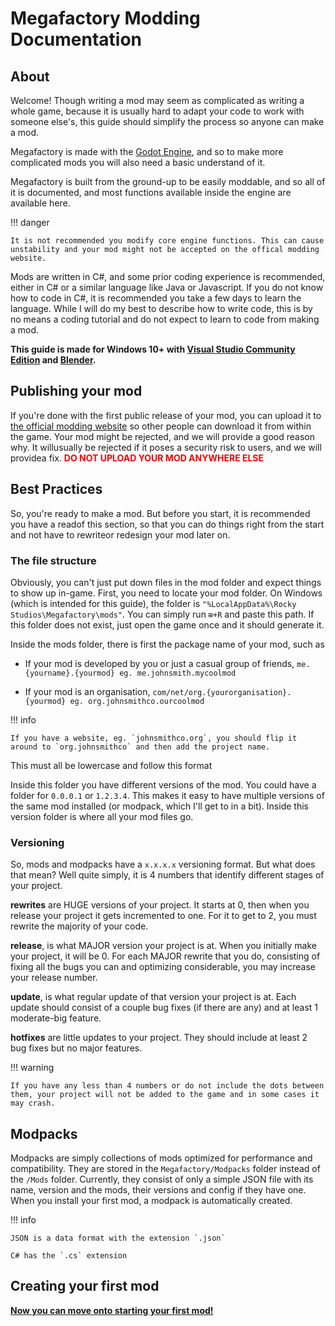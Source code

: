 # Megafactory Modding Documentation

## About
Welcome! Though writing a mod may seem as complicated as writing a whole game, because it is usually hard to adapt your code to work with someone else's, this guide should simplify the process so anyone can make a mod.

Megafactory is made with the <a href="https://godotengine.org/" target="_blank">Godot Engine</a>, and so to make more complicated mods you will also need a basic understand of it.

Megafactory is built from the ground-up to be easily moddable, and so all of it is documented, and most functions available inside the engine are available here. 

!!! danger

    It is not recommended you modify core engine functions. This can cause unstability and your mod might not be accepted on the offical modding website.

Mods are written in C#, and some prior coding experience is recommended, either in C# or a similar language like Java or Javascript. If you do not know how to code in C#, it is recommended you take a few days to learn the language. While I will do my best to describe how to write code, this is by no means a coding tutorial and do not expect to learn to code from making a mod.

**This guide is made for Windows 10+ with <a href="https://visualstudio.microsoft.com/vs/community/" target="_blank">Visual Studio Community Edition</a> and <a href="https://blender.org" target="_blank">Blender</a>.**

## Publishing your mod
If you're done with the first public release of your mod, you can upload it to <a href="https://megafactory.rockystudios.net/mods" target="_blank">the official modding website</a> so other people can download it from within the game.
Your mod might be rejected, and we will provide a good reason why. It willusually be rejected if it poses a security risk to users, and we will providea fix.
<strong style="color: red;">DO NOT UPLOAD YOUR MOD ANYWHERE ELSE</strong>
## Best Practices
So, you're ready to make a mod. But before you start, it is recommended you have a readof this section, so that you can do things right from the start and not have to rewriteor redesign your mod later on.

### The file structure
Obviously, you can't just put down files in the mod folder and expect things to show up in-game. First, you need to locate your mod folder. On Windows (which is intended for this guide), the folder is `"%LocalAppData%\Rocky Studios\Megafactory\mods"`. You can simply run `⊞+R` and paste this path. If this folder does not exist, just open the game once and it should generate it.

Inside the mods folder, there is first the package name of your mod, such as

- If your mod is developed by you or just a casual group of friends, `me.{yourname}.{yourmod} eg. me.johnsmith.mycoolmod`

- If your mod is an organisation, `com/net/org.{yourorganisation}.{yourmod} eg. org.johnsmithco.ourcoolmod`

!!! info

    If you have a website, eg. `johnsmithco.org`, you should flip it around to `org.johnsmithco` and then add the project name.

This must all be lowercase and follow this format


Inside this folder you have different versions of the mod. You could have a folder for `0.0.0.1` or `1.2.3.4`. This makes it easy to have multiple versions of the same mod installed (or modpack, which I'll get to in a bit). Inside this version folder is where all your mod files go.

### Versioning

So, mods and modpacks have a `x.x.x.x` versioning format. But what does that mean? Well quite simply, it is 4 numbers that identify different stages of your project.

**rewrites** are HUGE versions of your project. It starts at 0, then when you release your project it gets incremented to one. For it to get to 2, you must rewrite the majority of your code.

**release**, is what MAJOR version your project is at. When you initially make your project, it will be 0. For each MAJOR rewrite that you do, consisting of fixing all the bugs you can and optimizing considerable, you may increase your release number.

**update**, is what regular update of that version your project is at. Each update should consist of a couple bug fixes (if there are any) and at least 1 moderate-big feature.

**hotfixes** are little updates to your project. They should include at least 2 bug fixes but no major features.

!!! warning

    If you have any less than 4 numbers or do not include the dots between them, your project will not be added to the game and in some cases it may crash.

## Modpacks

Modpacks are simply collections of mods optimized for performance and compatibility. They are stored in the `Megafactory/Modpacks` folder instead of the `/Mods` folder. Currently, they consist of only a simple JSON file with its name, version and the mods, their versions and config if they have one. When you install your first mod, a modpack is automatically created.

!!! info

    JSON is a data format with the extension `.json`

    C# has the `.cs` extension

## Creating your first mod
[**Now you can move onto starting your first mod!**](first-mod.md/)

